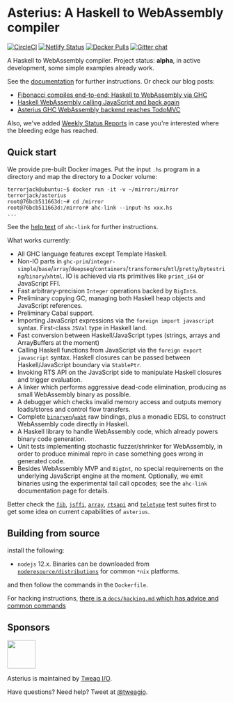 # Asterius: A Haskell to WebAssembly compiler

[![CircleCI](https://circleci.com/gh/tweag/asterius/tree/master.svg?style=shield)](https://circleci.com/gh/tweag/asterius/tree/master)
[![Netlify Status](https://api.netlify.com/api/v1/badges/e7cfe6ef-b0e6-4a17-bd74-8bce6063f147/deploy-status)](https://app.netlify.com/sites/asterius/deploys)
[![Docker Pulls](https://img.shields.io/docker/pulls/terrorjack/asterius.svg)](https://hub.docker.com/r/terrorjack/asterius)
[![Gitter chat](https://badges.gitter.im/tweag/asterius.png)](https://gitter.im/tweag/asterius)

A Haskell to WebAssembly compiler. Project status: **alpha**, in active development, some simple examples already work.

See the [documentation](https://asterius.netlify.com/) for further instructions. Or check our blog posts:

* [Fibonacci compiles end-to-end: Haskell to WebAssembly via GHC](https://www.tweag.io/posts/2018-05-29-hello-asterius.html)
* [Haskell WebAssembly calling JavaScript and back again](https://www.tweag.io/posts/2018-09-12-asterius-ffi.html)
* [Asterius GHC WebAssembly backend reaches TodoMVC](https://www.tweag.io/posts/2018-12-20-asterius-todomvc.html)

Also, we've added [Weekly Status Reports](https://tweag.github.io/asterius/reports) in case you're interested where the bleeding edge has reached.

## Quick start

We provide pre-built Docker images. Put the input `.hs` program in a directory and map the directory to a Docker volume:

```
terrorjack@ubuntu:~$ docker run -it -v ~/mirror:/mirror terrorjack/asterius
root@76bcb511663d:~# cd /mirror
root@76bcb511663d:/mirror# ahc-link --input-hs xxx.hs
...
```

See the [help text](https://tweag.github.io/asterius/ahc-link) of `ahc-link` for further instructions.

What works currently:

* All GHC language features except Template Haskell.
* Non-IO parts in `ghc-prim`/`integer-simple`/`base`/`array`/`deepseq`/`containers`/`transformers`/`mtl`/`pretty`/`bytestring`/`binary`/`xhtml`. IO is achieved via rts primitives like `print_i64` or JavaScript FFI.
* Fast arbitrary-precision `Integer` operations backed by `BigInt`s.
* Preliminary copying GC, managing both Haskell heap objects and JavaScript references.
* Preliminary Cabal support.
* Importing JavaScript expressions via the `foreign import javascript` syntax. First-class `JSVal` type in Haskell land.
* Fast conversion between Haskell/JavaScript types (strings, arrays and ArrayBuffers at the moment)
* Calling Haskell functions from JavaScript via the `foreign export javascript` syntax. Haskell closures can be passed between Haskell/JavaScript boundary via `StablePtr`.
* Invoking RTS API on the JavaScript side to manipulate Haskell closures and trigger evaluation.
* A linker which performs aggressive dead-code elimination, producing as small WebAssembly binary as possible.
* A debugger which checks invalid memory access and outputs memory loads/stores and control flow transfers.
* Complete [`binaryen`](https://github.com/WebAssembly/binaryen)/[`wabt`](https://github.com/WebAssembly/wabt) raw bindings, plus a monadic EDSL to construct WebAssembly code directly in Haskell.
* A Haskell library to handle WebAssembly code, which already powers binary code generation.
* Unit tests implementing stochastic fuzzer/shrinker for WebAssembly, in order to produce minimal repro in case something goes wrong in generated code.
* Besides WebAssembly MVP and `BigInt`, no special requirements on the underlying JavaScript engine at the moment. Optionally, we emit binaries using the experimental tail call opcodes; see the `ahc-link` documentation page for details.

Better check the [`fib`](asterius/test/fib/fib.hs), [`jsffi`](asterius/test/jsffi/jsffi.hs), [`array`](asterius/test/array/array.hs), [`rtsapi`](asterius/test/rtsapi.hs) and [`teletype`](asterius/test/teletype/teletype.hs) test suites first to get some idea on current capabilities of `asterius`.

## Building from source

install the following:

- `nodejs` 12.x. Binaries can be downloaded from [`noderesource/distributions`](https://github.com/nodesource/distributions) for common `*nix` platforms.

and then follow the commands in the `Dockerfile`. 

For hacking instructions, [there is a `docs/hacking.md` which has advice and common commands](docs/hacking.md)

## Sponsors

[<img src="https://www.tweag.io/img/tweag-med.png" height="65">](https://tweag.io)

Asterius is maintained by [Tweag I/O](https://tweag.io/).

Have questions? Need help? Tweet at [@tweagio](https://twitter.com/tweagio).
